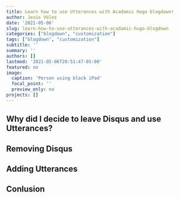 ```yaml
---
title: Learn how to use Utterances with Acadamic Hugo blogdown!
author: Jesús Vélez
date: '2021-05-06'
slug: learn-how-to-use-utterances-with-acadamic-hugo-blogdown
categories: ["blogdown", "customization"]
tags: ["blogdown", "customization"]
subtitle: ''
summary: ''
authors: []
lastmod: '2021-05-06T20:51:47-05:00'
featured: no
image:
  caption: 'Person using black iPad'
  focal_point: ''
  preview_only: no
projects: []
---
```


## Why did I decide to leave Disqus and use Utterances?

## Removing Disqus

## Adding Utterances

## Conlusion

